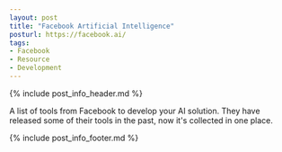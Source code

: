 ```yaml
---
layout: post
title: "Facebook Artificial Intelligence"
posturl: https://facebook.ai/
tags:
- Facebook
- Resource
- Development
---
```


{% include post_info_header.md %}

A list of tools from Facebook to develop your AI solution. They have released some of their tools in the past, now it's collected in one place.

<!--more-->
{% include post_info_footer.md %}
